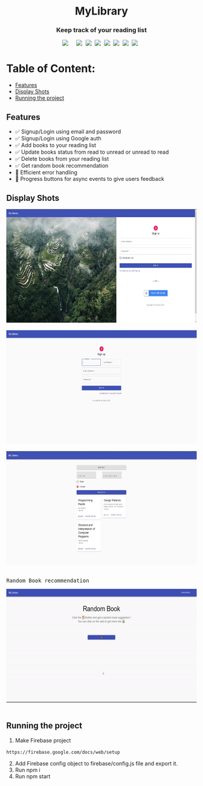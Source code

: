 
<div align="center"><h1>MyLibrary</h1></div>
<div align="center"><h3>Keep track of your reading list</h3></div>




<pre><div align="center"><img style="margin-right: 5px;" src="https://img.shields.io/badge/Python-3-brightgreen"/>  <img src="https://img.shields.io/badge/%20%20Uptime-99%25-orange"/> <img src="https://img.shields.io/badge/%20%20build-passing-green"/> <img src="https://img.shields.io/badge/%20%20contributers-1-informational"/> <img src="https://img.shields.io/badge/maintainability-A-yellow"/> <img src="https://img.shields.io/badge/golang-%20%20%20%20%20%20%20%20%20%20%20%20%20%20%20-blue"/> <img src="https://img.shields.io/badge/node.js-14.15.5-success"/> <img src="https://img.shields.io/badge/Discord.py-%20%20%20%20%20%20%20%20%20%20%20%20-9cf"/> </div></pre> 

# Table of Content:
- [Features](#features)
- [Display Shots](#display-shots)
- [Running the project](#running-the-project)


## Features
- ✅ Signup/Login using email and password
- ✅ Signup/Login using Google auth
- ✅ Add books to your reading list
- ✅ Update books status from read to unread or unread to read
- ✅ Delete books from your reading list
- ✅ Get random book recommendation
- 🚧 Efficient error handling
- 🚧 Progress buttons for async events to give users feedback



## Display Shots

<div align="center"><img src ="1.jpg" width="600" height="300"></div><br/>
 <div align="center"> <img src ="2.jpg" width="600" height="300"> </div> <br/>  
 <div align="center">  <img src ="3.jpg" width="600" height="300">   </div><br/> 
 <pre>Random Book recommendation</pre>
 <div align="center"> <img src ="random.gif" width="600" height="300">   </div><br/> 

## Running the project
1. Make Firebase project
```
https://firebase.google.com/docs/web/setup
```
2. Add Firebase config object to firebase/config.js file and export it. 
3. Run npm i
4. Run npm start










